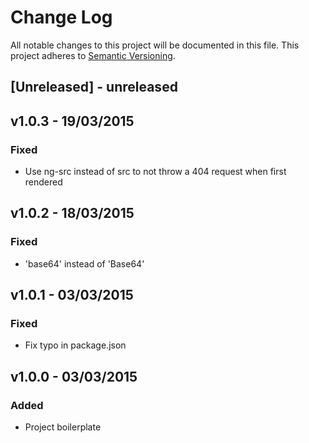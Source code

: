 # Change Log
All notable changes to this project will be documented in this file.
This project adheres to [Semantic Versioning](http://semver.org/).

## [Unreleased] - unreleased

## v1.0.3 - 19/03/2015

### Fixed
- Use ng-src instead of src to not throw a 404 request when first rendered

## v1.0.2 - 18/03/2015

### Fixed
- 'base64' instead of 'Base64'

## v1.0.1 - 03/03/2015

### Fixed
- Fix typo in package.json

## v1.0.0 - 03/03/2015

### Added
- Project boilerplate

